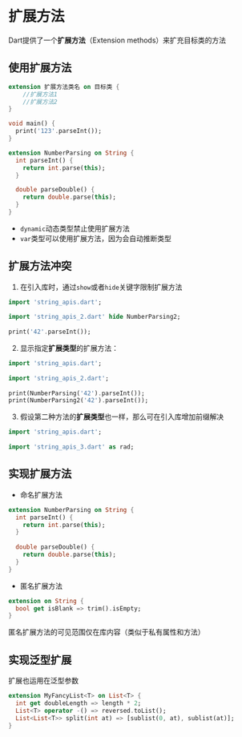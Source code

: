 # 扩展方法

Dart提供了一个**扩展方法**（Extension methods）来扩充目标类的方法



## 使用扩展方法

```dart
extension 扩展方法类名 on 目标类 {
    //扩展方法1
    //扩展方法2
}
```

```dart
void main() {
  print('123'.parseInt());
}

extension NumberParsing on String {
  int parseInt() {
    return int.parse(this);
  }

  double parseDouble() {
    return double.parse(this);
  }
}
```

- `dynamic`动态类型禁止使用扩展方法
- `var`类型可以使用扩展方法，因为会自动推断类型



## 扩展方法冲突

1. 在引入库时，通过`show`或者`hide`关键字限制扩展方法

```dart
import 'string_apis.dart';
 
import 'string_apis_2.dart' hide NumberParsing2;
 
print('42'.parseInt());
```

2. 显示指定**扩展类型**的扩展方法：

```dart
import 'string_apis.dart';
 
import 'string_apis_2.dart';
 
print(NumberParsing('42').parseInt());
print(NumberParsing2('42').parseInt());
```

3. 假设第二种方法的**扩展类型**也一样，那么可在引入库增加前缀解决

```dart
import 'string_apis.dart';
 
import 'string_apis_3.dart' as rad;
```



## 实现扩展方法

- 命名扩展方法

```dart
extension NumberParsing on String {
  int parseInt() {
    return int.parse(this);
  }
 
  double parseDouble() {
    return double.parse(this);
  }
}
```

- 匿名扩展方法

```dart
extension on String {
  bool get isBlank => trim().isEmpty;
}
```

<note>匿名扩展方法的可见范围仅在库内容（类似于私有属性和方法）</note>



## 实现泛型扩展

扩展也运用在泛型参数

```dart
extension MyFancyList<T> on List<T> {
  int get doubleLength => length * 2;
  List<T> operator -() => reversed.toList();
  List<List<T>> split(int at) => [sublist(0, at), sublist(at)];
}
```

